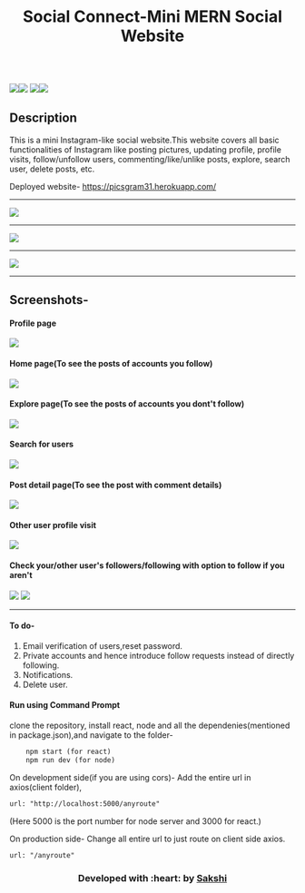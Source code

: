 </p>
<h1 align = 'center'>Social Connect-Mini MERN Social Website </h1>
<br>


<br>

[![](https://img.shields.io/badge/Made_with-Javascript-orange?style=for-the-badge&logo=javascript)](https://www.javascript.com/ "Javascript")[![](https://img.shields.io/badge/Made_with-NodeJS-yellow?style=for-the-badge&logo=nodejs)](https://nodejs.org/en/ "NodeJS")
[![](https://img.shields.io/badge/Made_with-MongoDB-green?style=for-the-badge&logo=MongoDB)](https://www.mongodb.com/ "MongoDB")[![](https://img.shields.io/badge/Made_with-React-blue?style=for-the-badge&logo=react)](https://reactjs.org/ "React.js")

</p>

## Description ##

This is a mini Instagram-like social website.This website covers all basic functionalities of Instagram like posting pictures, updating profile, profile visits, follow/unfollow users, commenting/like/unlike posts, explore, search user, delete posts, etc.

<p>
Deployed website-
<a href="https://picsgram31.herokuapp.com/">
https://picsgram31.herokuapp.com/
</a>
</p>

----------------------------------------------------------------------------------------

![](https://github.com/sakship31/picsgram/blob/master/Gif/Hnet-image.gif)

---------------------------------------------------------------------------------------

![](https://github.com/sakship31/picsgram/blob/master/Gif/Hnet-image%20(1).gif)

---------------------------------------------------------------------------------------

![](https://github.com/sakship31/picsgram/blob/master/Gif/Hnet-image%20(2).gif)

---------------------------------------------------------------------------------------

## Screenshots-
#### Profile page
![](https://github.com/sakship31/picsgram/blob/master/Gif/1.PNG)
#### Home page(To see the posts of accounts you follow)
![](https://github.com/sakship31/picsgram/blob/master/Gif/2.PNG)
#### Explore page(To see the posts of accounts you dont't follow)
![](https://github.com/sakship31/picsgram/blob/master/Gif/3.PNG)
#### Search for users
![](https://github.com/sakship31/picsgram/blob/master/Gif/8.PNG)
#### Post detail page(To see the post with comment details)
![](https://github.com/sakship31/picsgram/blob/master/Gif/4.PNG)
#### Other user profile visit
![](https://github.com/sakship31/picsgram/blob/master/Gif/5.PNG)
#### Check your/other user's followers/following with option to follow if you aren't
![](https://github.com/sakship31/picsgram/blob/master/Gif/6.PNG)
![](https://github.com/sakship31/picsgram/blob/master/Gif/7.PNG)

---------------------------------------------------------------------------------------

#### To do-
1. Email verification of users,reset password.
2. Private accounts and hence introduce follow requests instead of directly following.
3. Notifications.
4. Delete user.

#### Run using Command Prompt

clone the repository, install react, node and all the dependenies(mentioned in package.json),and navigate to the folder-
```html
    npm start (for react)
    npm run dev (for node)
```
On development side(if you are using cors)-
Add the entire url in axios(client folder), 
```html
url: "http://localhost:5000/anyroute"
```
(Here 5000 is the port number for node server and 3000 for react.)

On production side-
Change all entire url to just route on client side axios.
```html
url: "/anyroute"
```

<h3 align="center"><b>Developed with :heart: by <a href="https://github.com/sakship31/">Sakshi</a></b></h1>
